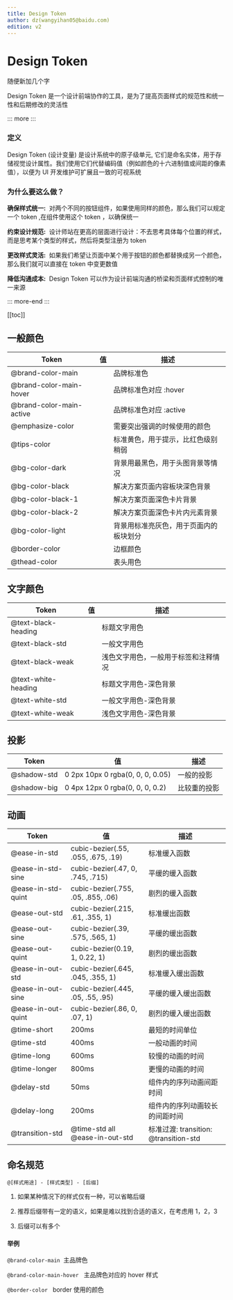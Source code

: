 ```yaml
---
title: Design Token
author: dz(wangyihan05@baidu.com)
edition: v2
---
```


# Design Token

随便新加几个字

Design Token 是一个设计前端协作的工具，是为了提高页面样式的规范性和统一性和后期修改的灵活性

::: more :::

### 定义

Design Token (设计变量) 是设计系统中的原子级单元, 它们是命名实体，用于存储视觉设计属性。我们使用它们代替编码值（例如颜色的十六进制值或间距的像素值），以便为 UI 开发维护可扩展且一致的可视系统


### 为什么要这么做？

**确保样式统一:** &nbsp;对两个不同的按钮组件，如果使用同样的颜色，那么我们可以规定一个 token ,在组件使用这个 token ，以确保统一

**约束设计规范:** &nbsp;设计师站在更高的层面进行设计：不去思考具体每个位置的样式，而是思考某个类型的样式，然后将类型注册为 token

**更改样式灵活:** &nbsp;如果我们希望让页面中某个用于按钮的颜色都替换成另一个颜色，那么我们就可以直接在 token 中变更数值

**降低沟通成本:** &nbsp;Design Token 可以作为设计前端沟通的桥梁和页面样式控制的唯一来源

::: more-end :::

[[toc]]


## 一般颜色

| Token | 值 | 描述 | 
| ---   |--- |--- |  
| @brand-color-main |   <c :color="'#108cee'"/>   | 品牌标准色 |
| @brand-color-main-hover | <c :color="'#209bfd'"/> | 品牌标准色对应 :hover |
| @brand-color-main-active | <c :color="'#047bd8'"/>    | 品牌标准色对应 :active |
| @emphasize-color | <c :color="'#d0021b'"/>   | 需要突出强调的时候使用的颜色 |
| @tips-color |  <c :color="'#f5a623'"/>    | 标准黄色，用于提示，比红色级别稍弱 |
| @bg-color-dark | <c :color="'#0f1012'"/>   | 背景用最黑色，用于头图背景等情况 |
| @bg-color-black | <c :color="'#303030'"/>    | 解决方案页面内容板块深色背景 |
| @bg-color-black-1 | <c :color="'#434547'"/>   | 解决方案页面深色卡片背景 |
| @bg-color-black-2 | <c :color="'#565759'"/>   | 解决方案页面深色卡片内元素背景 |
| @bg-color-light | <c :color="'#f5f5f5'"/>   | 背景用标准亮灰色，用于页面内的板块划分 |
| @border-color | <c :color="'#ebebeb'"/>    | 边框颜色 |
| @thead-color | <c :color="'#fbfbfb'"/>   | 表头用色 |



## 文字颜色

| Token | 值 | 描述 | 
| ---   |--- |--- |  
| @text-black-heading|  <c :color="'rgba(0, 0, 0, .85)'" :type="'text'"/>    | 标题文字用色 |
| @text-black-std | <c :color="'rgba(0, 0, 0, .6)'" :type="'text'"/> | 一般文字用色 |
| @text-black-weak | <c :color="'rgba(0, 0, 0, .4)'" :type="'text'"/>   | 浅色文字用色，一般用于标签和注释情况 |
| @text-white-heading| <c :color="'rgba(255, 255, 255, 1)'" :type="'text-w'"/>  | 标题文字用色-深色背景 |
| @text-white-std | <c :color="'rgba(255, 255, 255, .75)'" :type="'text-w'"/>    | 一般文字用色-深色背景  |
| @text-white-weak | <c :color="' rgba(255, 255, 255, .5)'" :type="'text-w'"/>    | 浅色文字用色-深色背景  |



## 投影

| Token | 值 | 描述 | 
| ---   |--- |--- |  
| @shadow-std | 0 2px 10px 0 rgba(0, 0, 0, 0.05)  | 一般的投影 |
| @shadow-big | 0 4px 12px 0 rgba(0, 0, 0, 0.2)  | 比较重的投影 |



## 动画

| Token | 值 | 描述 | 
| ---   |--- |--- |  
| @ease-in-std | cubic-bezier(.55, .055, .675, .19)  | 标准缓入函数 |
| @ease-in-std-sine | cubic-bezier(.47, 0, .745, .715) | 平缓的缓入函数 |
| @ease-in-std-quint | cubic-bezier(.755, .05, .855, .06)   | 剧烈的缓入函数 |
| @ease-out-std | cubic-bezier(.215, .61, .355, 1)  | 标准缓出函数 |
| @ease-out-sine | cubic-bezier(.39, .575, .565, 1) | 平缓的缓出函数 |
| @ease-out-quint | cubic-bezier(0.19, 1, 0.22, 1)    | 剧烈的缓出函数 |
| @ease-in-out-std| cubic-bezier(.645, .045, .355, 1)  | 标准缓入缓出函数 |
| @ease-in-out-sine | cubic-bezier(.445, .05, .55, .95) | 平缓的缓入缓出函数 |
| @ease-in-out-quint | cubic-bezier(.86, 0, .07, 1)   | 剧烈的缓入缓出函数 |
| @time-short | 200ms   | 最短的时间单位 |
| @time-std | 400ms   | 一般动画的时间 |
| @time-long | 600ms   | 较慢的动画的时间 |
| @time-longer | 800ms | 更慢的动画的时间 |
| @delay-std | 50ms  | 组件内的序列动画间距时间 |
| @delay-long | 200ms  | 组件内的序列动画较长的间距时间 |
| @transition-std | @time-std all @ease-in-out-std   | 标准过渡: transition: @transition-std  |


## 命名规范

`@[样式用途] - [样式类型] - [后缀]`

1. 如果某种情况下的样式仅有一种，可以省略后缀

2. 推荐后缀带有一定的语义，如果是难以找到合适的语义，在考虑用 1，2，3

3. 后缀可以有多个

#### 举例

`@brand-color-main`&nbsp; 主品牌色

`@brand-color-main-hover` &nbsp; 主品牌色对应的 hover 样式

`@border-color` &nbsp; border 使用的颜色 





<style>
    .icon-new-tag{
        font-size:14px;
        color: #d0021b ;
    }
</style>
